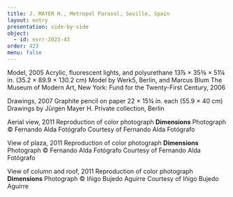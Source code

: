 ```yaml
---
title: J. MAYER H., Metropol Parasol, Seville, Spain
layout: entry
presentation: side-by-side
object:
  - id: exrr-2023-43
order: 423
menu: false
---
```


Model, 2005
Acrylic, fluorescent lights, and polyurethane
13⅞ × 35⅜ × 51¼ in. (35.2 × 89.9 × 130.2 cm)
Model by Werk5, Berlin, and Marcus Blum
The Museum of Modern Art, New York: Fund for the Twenty-First Century, 2006

Drawings, 2007
Graphite pencil on paper
22 × 15¾ in. each (55.9 × 40 cm)
Drawings by Jürgen Mayer H.
Private collection, Berlin

Aerial view, 2011
Reproduction of color photograph
**Dimensions**
Photograph © Fernando Alda Fotógrafo
Courtesy of Fernando Alda Fotógrafo 

View of plaza, 2011
Reproduction of color photograph
**Dimensions**
Photograph © Fernando Alda Fotógrafo
Courtesy of Fernando Alda Fotógrafo

View of column and roof, 2011
Reproduction of color photograph
**Dimensions**
Photograph © Iñigo Bujedo Aguirre
Courtesy of Iñigo Bujedo Aguirre
